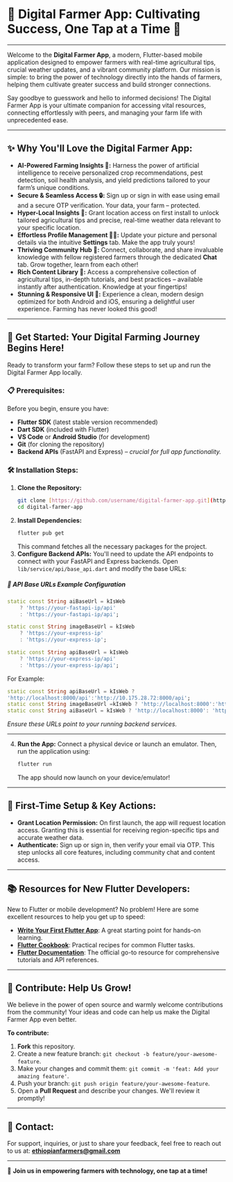 # 🌾 Digital Farmer App: Cultivating Success, One Tap at a Time 🚀

---

Welcome to the **Digital Farmer App**, a modern, Flutter-based mobile application designed to empower farmers with real-time agricultural tips, crucial weather updates, and a vibrant community platform. Our mission is simple: to bring the power of technology directly into the hands of farmers, helping them cultivate greater success and build stronger connections.

Say goodbye to guesswork and hello to informed decisions! The Digital Farmer App is your ultimate companion for accessing vital resources, connecting effortlessly with peers, and managing your farm life with unprecedented ease.

---

## ✨ Why You'll Love the Digital Farmer App:
* **AI-Powered Farming Insights 🤖:** Harness the power of artificial intelligence to receive personalized crop recommendations, pest detection, soil health analysis, and yield predictions tailored to your farm’s unique conditions.
* **Secure & Seamless Access 🔒:** Sign up or sign in with ease using email and a secure OTP verification. Your data, your farm – protected.
* **Hyper-Local Insights 📍:** Grant location access on first install to unlock tailored agricultural tips and precise, real-time weather data relevant to your specific location.
* **Effortless Profile Management 🧑‍🌾:** Update your picture and personal details via the intuitive **Settings** tab. Make the app truly yours!
* **Thriving Community Hub 💬:** Connect, collaborate, and share invaluable knowledge with fellow registered farmers through the dedicated **Chat** tab. Grow together, learn from each other!
* **Rich Content Library 🌱:** Access a comprehensive collection of agricultural tips, in-depth tutorials, and best practices – available instantly after authentication. Knowledge at your fingertips!
* **Stunning & Responsive UI 🎨:** Experience a clean, modern design optimized for both Android and iOS, ensuring a delightful user experience. Farming has never looked this good!

---

## 🚀 Get Started: Your Digital Farming Journey Begins Here!

Ready to transform your farm? Follow these steps to set up and run the Digital Farmer App locally.

### 📋 Prerequisites:

Before you begin, ensure you have:

* **Flutter SDK** (latest stable version recommended)
* **Dart SDK** (included with Flutter)
* **VS Code** or **Android Studio** (for development)
* **Git** (for cloning the repository)
* **Backend APIs** (FastAPI and Express) – *crucial for full app functionality.*

### 🛠️ Installation Steps:

1.  **Clone the Repository:**
    ```bash
    git clone [https://github.com/username/digital-farmer-app.git](https://github.com/username/digital-farmer-app.git)
    cd digital-farmer-app
    ```
2.  **Install Dependencies:**
    ```bash
    flutter pub get
    ```
    This command fetches all the necessary packages for the project.
3.  **Configure Backend APIs:**
    You'll need to update the API endpoints to connect with your FastAPI and Express backends. Open `lib/service/api/base_api.dart` and modify the base URLs:
##### 🔗 API Base URLs Example Configuration



```dart
static const String aiBaseUrl = kIsWeb 
    ? 'https://your-fastapi-ip/api' 
    : 'https://your-fastapi-ip/api';

static const String imageBaseUrl = kIsWeb 
    ? 'https://your-express-ip' 
    : 'https://your-express-ip';

static const String apiBaseUrl = kIsWeb 
    ? 'https://your-express-ip/api' 
    : 'https://your-express-ip/api';

```

For Example:

```dart
static const String apiBaseUrl = kIsWeb ?                    
'http://localhost:8000/api':'http://10.175.28.72:8000/api';
static const String imageBaseUrl =kIsWeb ? 'http://localhost:8000':'http://10.175.28.72:8000';
static const String aiBaseUrl = kIsWeb ? 'http://localhost:8000': 'http://10.175.28.72:7000';  

```
*Ensure these URLs point to your running backend services.*

------
4.  **Run the App:**
    Connect a physical device or launch an emulator. Then, run the application using:
    ```bash
    flutter run
    ```
    The app should now launch on your device/emulator!

---

## 📲 First-Time Setup & Key Actions:

* **Grant Location Permission:** On first launch, the app will request location access. Granting this is essential for receiving region-specific tips and accurate weather data.
* **Authenticate:** Sign up or sign in, then verify your email via OTP. This step unlocks all core features, including community chat and content access.

---

## 📚 Resources for New Flutter Developers:

New to Flutter or mobile development? No problem! Here are some excellent resources to help you get up to speed:

* [**Write Your First Flutter App**](https://docs.flutter.dev/get-started/codelab): A great starting point for hands-on learning.
* [**Flutter Cookbook**](https://docs.flutter.dev/cookbook): Practical recipes for common Flutter tasks.
* [**Flutter Documentation**](https://docs.flutter.dev/): The official go-to resource for comprehensive tutorials and API references.

---

## 🤝 Contribute: Help Us Grow!

We believe in the power of open source and warmly welcome contributions from the community! Your ideas and code can help us make the Digital Farmer App even better.

**To contribute:**

1.  **Fork** this repository.
2.  Create a new feature branch: `git checkout -b feature/your-awesome-feature`.
3.  Make your changes and commit them: `git commit -m 'feat: Add your amazing feature'`.
4.  Push your branch: `git push origin feature/your-awesome-feature`.
5.  Open a **Pull Request** and describe your changes. We'll review it promptly!

---


## 📧 Contact:

For support, inquiries, or just to share your feedback, feel free to reach out to us at:
**ethiopianfarmers@gmail.com**

---

🌟 **Join us in empowering farmers with technology, one tap at a time!**

